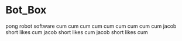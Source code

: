 # Bot_Box
pong robot software
cum cum cum cum cum cum cum cum cum
jacob short likes cum jacob short likes cum jacob short likes cum
